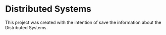 # Distributed Systems

This project was created with the intention of save the information about the Distributed Systems.
